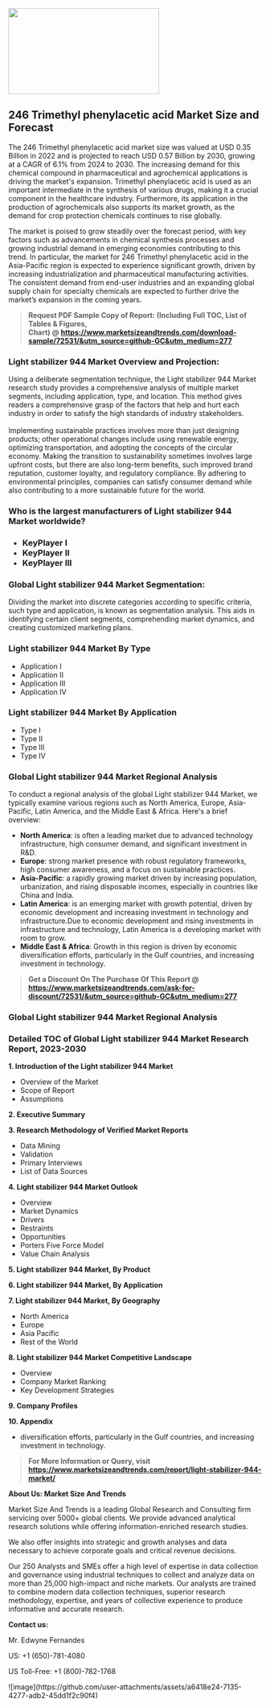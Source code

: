 <p><img class="alignnone size-medium wp-image-20088" src="https://ffe5etoiles.com/wp-content/uploads/2024/12/MST1-300x171.png" alt="" width="300" height="171" /></p><h2>246 Trimethyl phenylacetic acid Market Size and Forecast</h2><p>The 246 Trimethyl phenylacetic acid market size was valued at USD 0.35 Billion in 2022 and is projected to reach USD 0.57 Billion by 2030, growing at a CAGR of 6.1% from 2024 to 2030. The increasing demand for this chemical compound in pharmaceutical and agrochemical applications is driving the market's expansion. Trimethyl phenylacetic acid is used as an important intermediate in the synthesis of various drugs, making it a crucial component in the healthcare industry. Furthermore, its application in the production of agrochemicals also supports its market growth, as the demand for crop protection chemicals continues to rise globally.</p><p>The market is poised to grow steadily over the forecast period, with key factors such as advancements in chemical synthesis processes and growing industrial demand in emerging economies contributing to this trend. In particular, the market for 246 Trimethyl phenylacetic acid in the Asia-Pacific region is expected to experience significant growth, driven by increasing industrialization and pharmaceutical manufacturing activities. The consistent demand from end-user industries and an expanding global supply chain for specialty chemicals are expected to further drive the market’s expansion in the coming years.</p></p><blockquote id="" class=""><strong>Request PDF Sample Copy of Report: (Including Full TOC, List of Tables &amp; Figures, Chart)&nbsp;@&nbsp;<strong><a href="https://www.marketsizeandtrends.com/download-sample/72531/&utm_source=github-GC&utm_medium=277" target="_blank">https://www.marketsizeandtrends.com/download-sample/72531/&utm_source=github-GC&utm_medium=277</a></strong></strong></blockquote><h3 id="" class="">Light stabilizer 944 Market&nbsp;Overview and Projection:</h3><p id="" class="">Using a deliberate segmentation technique, the Light stabilizer 944 Market research study provides a comprehensive analysis of multiple market segments, including application, type, and location. This method gives readers a comprehensive grasp of the factors that help and hurt each industry in order to satisfy the high standards of industry stakeholders. <br /> <br />Implementing sustainable practices involves more than just designing products; other operational changes include using renewable energy, optimizing transportation, and adopting the concepts of the circular economy. Making the transition to sustainability sometimes involves large upfront costs, but there are also long-term benefits, such improved brand reputation, customer loyalty, and regulatory compliance. By adhering to environmental principles, companies can satisfy consumer demand while also contributing to a more sustainable future for the world.</p><h3 id="" class="">Who is the largest manufacturers of&nbsp;Light stabilizer 944 Market worldwide?</h3><h3 class=""><p><ul><li>KeyPlayer I </li><li> KeyPlayer II </li><li> KeyPlayer III</li></ul></p></h3><h3 id="" class="">Global&nbsp;Light stabilizer 944 Market Segmentation:</h3><p id="" class="">Dividing the market into discrete categories according to specific criteria, such type and application, is known as segmentation analysis. This aids in identifying certain client segments, comprehending market dynamics, and creating customized marketing plans.</p><h3 id="" class="">Light stabilizer 944 Market&nbsp;By Type</h3><p><p><ul><li>Application I</li><li> Application II</li><li> Application III</li><li> Application IV</p></li></ul></p></p><h3 id="" class="">Light stabilizer 944 Market&nbsp;By Application</h3><p class=""><p><ul><li>Type I</li><li> Type II</li><li> Type III</li><li> Type IV</li></ul></p></p><h3 id="" class="">Global Light stabilizer 944 Market Regional Analysis</h3><p id="" class="">To conduct a regional analysis of the global Light stabilizer 944 Market, we typically examine various regions such as North America, Europe, Asia-Pacific, Latin America, and the Middle East &amp; Africa. Here's a brief overview:</p><ul><li><strong>North America</strong>: is often a leading market due to advanced technology infrastructure, high consumer demand, and significant investment in R&amp;D.</li><li><strong>Europe</strong>: strong market presence with robust regulatory frameworks, high consumer awareness, and a focus on sustainable practices.</li><li><strong>Asia-Pacific</strong>: a rapidly growing market driven by increasing population, urbanization, and rising disposable incomes, especially in countries like China and India.</li><li><strong>Latin America</strong>: is an emerging market with growth potential, driven by economic development and increasing investment in technology and infrastructure.Due to economic development and rising investments in infrastructure and technology, Latin America is a developing market with room to grow.</li><li><strong>Middle East &amp; Africa</strong>: Growth in this region is driven by economic diversification efforts, particularly in the Gulf countries, and increasing investment in technology.</li></ul><blockquote id="" class=""><strong>Get a Discount On The Purchase Of This Report @ <strong><a href="https://www.marketsizeandtrends.com/ask-for-discount/72531/&utm_source=github-GC&utm_medium=277" target="_blank">https://www.marketsizeandtrends.com/ask-for-discount/72531/&utm_source=github-GC&utm_medium=277</a></strong></strong></blockquote><h3 id="" class="">Global Light stabilizer 944 Market Regional Analysis</h3><h3 id="" class="">Detailed TOC of Global Light stabilizer 944 Market Research Report, 2023-2030</h3><p id="" class=""><strong>1. Introduction of the Light stabilizer 944 Market</strong></p><ul><li>Overview of the Market</li><li>Scope of Report</li><li>Assumptions</li></ul><p id="" class=""><strong>2. Executive Summary</strong></p><p id="" class=""><strong>3. Research Methodology of Verified Market Reports</strong></p><ul><li>Data Mining</li><li>Validation</li><li>Primary Interviews</li><li>List of Data Sources</li></ul><p id="" class=""><strong>4. Light stabilizer 944 Market Outlook</strong></p><ul><li>Overview</li><li>Market Dynamics</li><li>Drivers</li><li>Restraints</li><li>Opportunities</li><li>Porters Five Force Model</li><li>Value Chain Analysis</li></ul><p id="" class=""><strong>5. Light stabilizer 944 Market, By Product</strong></p><p id="" class=""><strong>6. Light stabilizer 944 Market, By Application</strong></p><p id="" class=""><strong>7. Light stabilizer 944 Market, By Geography</strong></p><ul><li>North America</li><li>Europe</li><li>Asia Pacific</li><li>Rest of the World</li></ul><p id="" class=""><strong>8. Light stabilizer 944 Market Competitive Landscape</strong></p><ul><li>Overview</li><li>Company Market Ranking</li><li>Key Development Strategies</li></ul><p id="" class=""><strong>9. Company Profiles</strong></p><p id="" class=""><strong>10. Appendix</strong></p><ul><li>diversification efforts, particularly in the Gulf countries, and increasing investment in technology.</li></ul><blockquote id="" class=""><strong>For More Information or Query, visit <strong><strong><a href="https://www.marketsizeandtrends.com/report/light-stabilizer-944-market/" target="_blank">https://www.marketsizeandtrends.com/report/light-stabilizer-944-market/</a></strong></strong></strong></blockquote><p id="" class=""><strong>About Us: Market Size And Trends</strong></p><p id="" class="">Market Size And Trends is a leading Global Research and Consulting firm servicing over 5000+ global clients. We provide advanced analytical research solutions while offering information-enriched research studies.</p><p id="" class="">We also offer insights into strategic and growth analyses and data necessary to achieve corporate goals and critical revenue decisions.</p><p id="" class="">Our 250 Analysts and SMEs offer a high level of expertise in data collection and governance using industrial techniques to collect and analyze data on more than 25,000 high-impact and niche markets. Our analysts are trained to combine modern data collection techniques, superior research methodology, expertise, and years of collective experience to produce informative and accurate research.</p><p id="" class=""><strong>Contact us:</strong></p><p id="" class="">Mr. Edwyne Fernandes</p><p id="" class="">US: +1 (650)-781-4080</p><p id="" class="">US Toll-Free: +1 (800)-782-1768</p>
![image](https://github.com/user-attachments/assets/a6418e24-7135-4277-adb2-45dd1f2c90f4)
